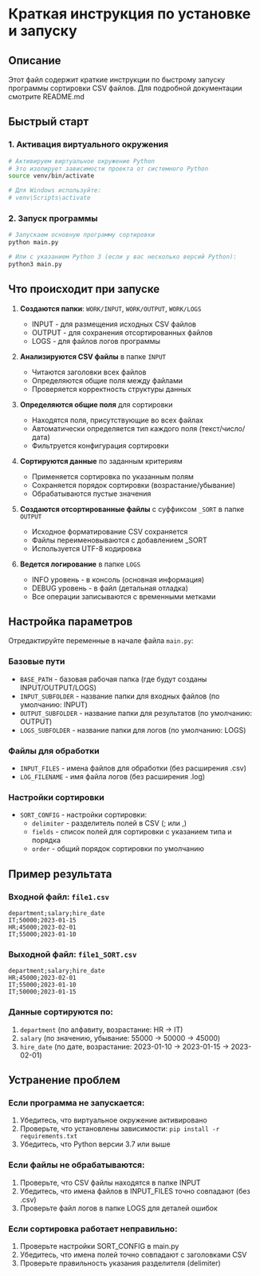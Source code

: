# Краткая инструкция по установке и запуску

## Описание
Этот файл содержит краткие инструкции по быстрому запуску программы сортировки CSV файлов.
Для подробной документации смотрите README.md

## Быстрый старт

### 1. Активация виртуального окружения
```bash
# Активируем виртуальное окружение Python
# Это изолирует зависимости проекта от системного Python
source venv/bin/activate

# Для Windows используйте:
# venv\Scripts\activate
```

### 2. Запуск программы
```bash
# Запускаем основную программу сортировки
python main.py

# Или с указанием Python 3 (если у вас несколько версий Python):
python3 main.py
```

## Что происходит при запуске

1. **Создаются папки**: `WORK/INPUT`, `WORK/OUTPUT`, `WORK/LOGS`
   - INPUT - для размещения исходных CSV файлов
   - OUTPUT - для сохранения отсортированных файлов
   - LOGS - для файлов логов программы

2. **Анализируются CSV файлы** в папке `INPUT`
   - Читаются заголовки всех файлов
   - Определяются общие поля между файлами
   - Проверяется корректность структуры данных

3. **Определяются общие поля** для сортировки
   - Находятся поля, присутствующие во всех файлах
   - Автоматически определяется тип каждого поля (текст/число/дата)
   - Фильтруется конфигурация сортировки

4. **Сортируются данные** по заданным критериям
   - Применяется сортировка по указанным полям
   - Сохраняется порядок сортировки (возрастание/убывание)
   - Обрабатываются пустые значения

5. **Создаются отсортированные файлы** с суффиксом `_SORT` в папке `OUTPUT`
   - Исходное форматирование CSV сохраняется
   - Файлы переименовываются с добавлением _SORT
   - Используется UTF-8 кодировка

6. **Ведется логирование** в папке `LOGS`
   - INFO уровень - в консоль (основная информация)
   - DEBUG уровень - в файл (детальная отладка)
   - Все операции записываются с временными метками

## Настройка параметров

Отредактируйте переменные в начале файла `main.py`:

### Базовые пути
- `BASE_PATH` - базовая рабочая папка (где будут созданы INPUT/OUTPUT/LOGS)
- `INPUT_SUBFOLDER` - название папки для входных файлов (по умолчанию: INPUT)
- `OUTPUT_SUBFOLDER` - название папки для результатов (по умолчанию: OUTPUT)
- `LOGS_SUBFOLDER` - название папки для логов (по умолчанию: LOGS)

### Файлы для обработки
- `INPUT_FILES` - имена файлов для обработки (без расширения .csv)
- `LOG_FILENAME` - имя файла логов (без расширения .log)

### Настройки сортировки
- `SORT_CONFIG` - настройки сортировки:
  - `delimiter` - разделитель полей в CSV (; или ,)
  - `fields` - список полей для сортировки с указанием типа и порядка
  - `order` - общий порядок сортировки по умолчанию

## Пример результата

### Входной файл: `file1.csv`
```
department;salary;hire_date
IT;50000;2023-01-15
HR;45000;2023-02-01
IT;55000;2023-01-10
```

### Выходной файл: `file1_SORT.csv`
```
department;salary;hire_date
HR;45000;2023-02-01
IT;55000;2023-01-10
IT;50000;2023-01-15
```

### Данные сортируются по:
1. `department` (по алфавиту, возрастание: HR → IT)
2. `salary` (по значению, убывание: 55000 → 50000 → 45000)  
3. `hire_date` (по дате, возрастание: 2023-01-10 → 2023-01-15 → 2023-02-01)

## Устранение проблем

### Если программа не запускается:
1. Убедитесь, что виртуальное окружение активировано
2. Проверьте, что установлены зависимости: `pip install -r requirements.txt`
3. Убедитесь, что Python версии 3.7 или выше

### Если файлы не обрабатываются:
1. Проверьте, что CSV файлы находятся в папке INPUT
2. Убедитесь, что имена файлов в INPUT_FILES точно совпадают (без .csv)
3. Проверьте файл логов в папке LOGS для деталей ошибок

### Если сортировка работает неправильно:
1. Проверьте настройки SORT_CONFIG в main.py
2. Убедитесь, что имена полей точно совпадают с заголовками CSV
3. Проверьте правильность указания разделителя (delimiter)
